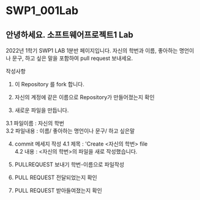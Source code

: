 # SWP1_001Lab

## 안녕하세요. 소프트웨어프로젝트1 Lab
2022년 1학기 SWP1 LAB 1분반 페이지입니다.
자신의 학번과 이름, 좋아하는 명언이나 문구, 하고 싶은 말을 포함하여 pull request 보내세요.

작성사항
1. 이 Repository 를 fork 합니다.
2. 자신의 계정에 같은 이름으로 Repository가 만들어졌는지 확인

3. 새로운 파일을 만듭니다.

  3.1  파일이름 : 자신의 학번  
  3.2  파일내용 : 이름/ 좋아하는 명언이나 문구/ 하고 싶은말

4. commit 메세지 작성
  4.1  제목 : 'Create <자신의 학번> file  
  4.2  내용 : <자신의 학번>의 파일을 새로 작성했습니다.    

5. PULLREQUEST 보내기
  학번-이름으로 파일작성  

6. PULL REQUEST 전달되었는지 확인
7. PULL REQUEST 받아들여졌는지 확인
